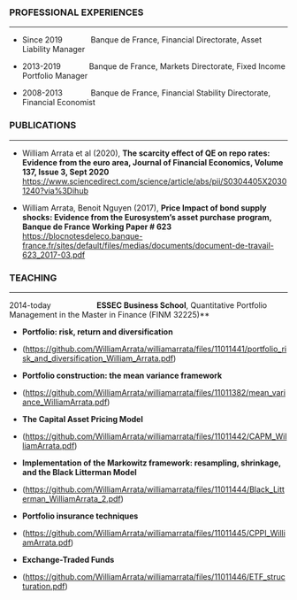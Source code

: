 ### **PROFESSIONAL EXPERIENCES**
___
- Since 2019 $~~~~~~~~~~~$ Banque de France, Financial Directorate, Asset Liability Manager
* 2013-2019 $~~~~~~~~~~~$ Banque de France, Markets Directorate, Fixed Income Portfolio Manager
+ 2008-2013 $~~~~~~~~~~~$ Banque de France, Financial Stability Directorate, Financial Economist

### **PUBLICATIONS**
---

- William Arrata et al (2020), **The scarcity effect of QE on repo rates: Evidence from the euro area,
Journal of Financial Economics, Volume 137, Issue 3, Sept 2020**  
https://www.sciencedirect.com/science/article/abs/pii/S0304405X20301240?via%3Dihub
* William Arrata, Benoit Nguyen (2017), **Price Impact of bond supply shocks: Evidence from the
Eurosystem’s asset purchase program, Banque de France Working Paper # 623**  
https://blocnotesdeleco.banque-france.fr/sites/default/files/medias/documents/document-de-travail-623_2017-03.pdf

### **TEACHING**
***
2014-today $~~~~~~~~~~~~~~~~~~~$ **ESSEC Business School**, Quantitative Portfolio Management in the Master in Finance (FINM 32225)**  

- **Portfolio: risk, return and diversification**  
- (https://github.com/WilliamArrata/williamarrata/files/11011441/portfolio_risk_and_diversification_William_Arrata.pdf)

- **Portfolio construction: the mean variance framework**  
- (https://github.com/WilliamArrata/williamarrata/files/11011382/mean_variance_WilliamArrata.pdf)

- **The Capital Asset Pricing Model**  
- (https://github.com/WilliamArrata/williamarrata/files/11011442/CAPM_WilliamArrata.pdf)

- **Implementation of the Markowitz framework: resampling, shrinkage, and the Black Litterman Model** 
- (https://github.com/WilliamArrata/williamarrata/files/11011444/Black_Litterman_WilliamArrata_2.pdf)

- **Portfolio insurance techniques** 
- (https://github.com/WilliamArrata/williamarrata/files/11011445/CPPI_WilliamArrata.pdf)

- **Exchange-Traded Funds**  
- (https://github.com/WilliamArrata/williamarrata/files/11011446/ETF_structuration.pdf)


